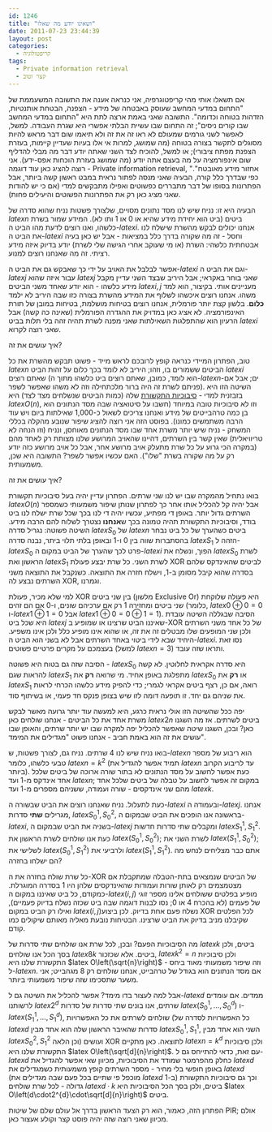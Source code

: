 ```yaml
---
id: 1246
title: "ושאינו יודע מה שאלו"
date: 2011-07-23 23:44:39
layout: post
categories: 
  - קריפטולוגיה
tags: 
  - Private information retrieval
  - קצר וטוב
---
```

אם תשאלו אותי מהי קריפטוגרפיה, אני כנראה אענה את התשובה המשעממת של "התחום במדעי המחשב שעוסק באבטחה של מידע - הצפנה, הבטחת אותנטיות, הזדהות בטוחה וכדומה". התשובה שאני באמת ארצה לתת היא "התחום במדעי המחשב שבו קורים ניסים"; זה התחום שבו עשיית הבלתי אפשרי היא שגרת העבודה. למשל, לאפשר לשני גורמים שמעולם לא ראו זה את זה ולא תיאמו שום דבר מראש להיות מסוגלים לתקשר בצורה בטוחה (מה שמושג, למרות אי אלו בעיות שעדיין קיימות, בעזרת הצפנת מפתח ציבורי); או למשל, להוכיח לצד השני שאתה יודע דבר מה מבלי להדליף שום אינפורמציה על מה בעצם אתה יודע (מה שמושג בעזרת הוכחות אפס-ידע). אני רוצה להציג כאן עוד דוגמה - Private information retrieval, "אחזור מידע מאובטח". כפי שבדרך כלל קורה, הבעיה שאני מנסה לפתור נראית במבט ראשון קשה ביותר, אבל הפתרונות בסופו של דבר מתבררים כפשוטים ואפילו מתבקשים למדי (אם כי יש להודות שאני מציג כאן רק את הפתרונות הפשוטים והיעילים פחות).

הבעיה היא זו: נניח שיש לנו מסד נתונים מסויים, שלצורך פשטות נניח שהוא סדרה של $latex n$ ביטים (ביט הוא יחידת מידע שהיא או 0 או 1 ותו לא). המידע שמור בשרת כלשהו, ואנו רוצים לדעת מהו הביט ה-$latex i$. אנחנו יכולים לבקש מהשרת שישלח לנו את הביט ה-$latex i$ וחסל - זה מה שקורה בדרך כלל במציאות - אבל יש כאן בעיה אבטחתית כלשהי: השרת (או מי שעוקב אחרי הגישה שלי לשרת) יודע בדיוק איזה מידע רציתי. זה מה שאנחנו רוצים למנוע.

אפשר לבלבל את האויב על ידי כך שאבקש גם את הביט ה-$latex i$ וגם את הביט ה-$latex j$ עבור איזה שהוא $latex j$ שאני בוחר באקראי; אבל היריב שבצד השני עדיין מקבל מידע כלשהו - הוא יודע שאחד משני הביטים $latex i,j$ מעניינים אותי. בקיצור, הוא למד משהו. אנחנו רוצים איכשהו לשלוף את המידע מהשרת בצורה כזו שבה היריב לא ילמד <strong>כלום</strong>. בלשון קצת יותר פורמלית, אנחנו רוצים בטיחות מושלמת, בטיחות במובן של תורת האינפורמציה. לא אציג כאן במדויק את ההגדרה הפורמלית (שאינה כה קשה) אבל הרעיון הוא שהתפלגות השאילתות שאני מפנה לשרת תהיה זהה בלי תלות בביט $latex i$ שאני רוצה לקרוא.

איך עושים את זה?

טוב, הפתרון המיידי כנראה קופץ לרובכם לראש מייד - פשוט תבקש מהשרת את כל $latex n$ הביטים ששמורים בו, וזהו; היריב לא לומד בכך כלום על זהות הביט $latex i$ שאתם רוצים (הוא לומד, כמובן, שאתם רוצים ביט כלשהו מתוך ה-$latex n$-ים; אבל אם פניתם לשרת זה היה ברור מלכתחילה וזה לא משהו שאפשר לשפר). השיטה הזו היא בזבזנית למדי - <a href="http://www.gadial.net/?p=1034">סיבוכיות התקשורת</a> שלה (כמות הביטים שנשלחים מצד לצד) היא $latex O\left(n\right)$, וזו לא סיבוכיות טובה במיוחד (חשבו על סיטואציה שבה מסד הנתונים הוא בן כמה טרהבייטים של מידע ואנחנו צריכים לשאול כ-1,000 שאילתות ביום ויש עוד הרבה משתמשים כמונו). בפוסט הזה אני רוצה להציג שיפור שנובע מהקלה בכללי המשחק - נניח שיש יותר משרת אחד שבו מסד הנתונים מאוחסן, ונניח (וזו הנחה לא טריוויאלית) שאין קשר בין השרתים, דהיינו שהאויב המרושע שלנו מצותת רק לאחד מהם (במקרה הכי גרוע על כל שרת מתעלק אויב מרושע אחר, אבל כל אויב מרושע כזה יודע רק על מה שקורה בשרת "שלו"). האם עכשיו אפשר לשפר? התשובה היא שכן, משמעותית.

איך עושים את זה?

בואו נתחיל מהמקרה שבו יש לנו שני שרתים. הפתרון עדיין יהיה בעל סיבוכיות תקשורת $latex O\left(n\right)$ אבל יהיה קל להכליל אותו אחר כך לפתרון שנותן שיפור משמעותי כשמספר השרתים גדול יותר. באופן די מפתיע, עכשיו יהיה די לנו בכך שכל שרת ישלח לנו ביט בודד, וסיבוכיות התקשורת תהיה טמונה בכך ש<strong>אנחנו</strong> נצטרך לשלוח להם הרבה מידע. השיטה פשוטה: נגריל סדרה $latex S_{0}$ של $latex n$ ביטים כשהערך של כל ביט נבחר בהסתברות שווה בין 0 ו-1 ובאופן בלתי תלוי ביתר, נבנה סדרה $latex S_{1}$ הזהה ל-$latex S_{0}$ פרט לכך שהערך של הביט במקום ה-$latex i$ הפוך, ונשלח את $latex S_{0}$ לשרת הראשון ואת $latex S_{1}$ לשרת השני. כל שרת יבצע פעולת XOR לביטים שהאינדקס שלהם בסדרה שהוא קיבל מסומן ב-1, וישלח חזרה את התוצאה. כשנקבל את התוצאה משני השרתים נבצע לה XOR, וגמרנו.

למי שלא מכיר, פעולת XOR בין שני ביטים (מלשון Exclusive Or) היא פעולה שלוקחת שני ביטים ומחזירה 1 רק אם ערכיהם שונים, ו-0 אם הם זהים (כלומר, $latex 0\oplus0=0$ ו-$latex 1\oplus1=0$ אבל $latex 1\oplus0=0\oplus1=1$). הסיבה שבגללה השיטה עובדת היא שכל ביט $latex j$ שאיננו הביט שרצינו או שמופיע ב-XOR של כל אחד משני השרתים ולכן שני המופעים שלו מבטלים זה את זה, או שהוא אינו מופיע כלל ולכן אינו משפיע. היחיד שבא לידי ביטוי באחד השרתים אבל לא בשני הוא הביט ה-$latex i$. נסו זאת בעצמכם על מקרים פרטיים פשוטים (למשל $latex n=3$) ותראו שזה עובד.

הסיבה שזה גם בטוח היא פשוטה - $latex S_{0}$ היא סדרה אקראית לחלוטין. לא קשה להראות שגם $latex S_{1}$ מתפלגת באופן אחיד. מי שרואה <strong>רק</strong> את $latex S_{0}$ או <strong>רק</strong> את $latex S_{1}$ רואה, אם כן, רצף ביטים אקראי לגמרי; כדי להפיק מידע כלשהו הכרחי לראות את שניהם גם יחד. זו תופעה דומה לזו שיש בצופן פנקס חד פעמי, או בשיתוף סוד.

יפה ככל שהשיטה הזו אולי נראית כרגע, היא למעשה עוד יותר גרועה מאשר לבקש משרת אחד את כל הביטים - אנחנו שולחים כאן $latex 2n$ ביטים לשרתים. אז מה השגנו כאן? ובכן, השגנו שיטה שאפשר להכליל יפה למקרה שבו יש יותר שרתים, והאופן שבו עושים את זה הוא באמת חביב - אנחנו פשוט "מגדילים את המימד".

בואו נניח שיש לנו 4 שרתים. נניח גם, לצורך פשטות, ש-$latex n$ הוא ריבוע של מספר טבעי כלשהו, כלומר $latex n=k^{2}$ (תמיד אפשר להגדיל את $latex n$ עד לריבוע הקרוב ביותר). כעת אפשר לחשוב על מסד הנתונים לא בתור שורה ארוכה של ביטים שלכל אחד אינדקס מ-1 ועד $latex n$; במקום זה אפשר לחשוב על טבלה של ביטים שלכל אחד מהם שני אינדקסים - שורה ועמודה, ששניהם מספרים מ-1 ועד $latex k$.

כעת לתעלול. נניח שאנחנו רוצים את הביט שבשורה ה-$latex i$ ובעמודה ה-$latex j$. אנחנו מגרילים <strong>שתי</strong> סדרות, $latex S_{0}^{1},S_{0}^{2}$, בראשונה אנו הופכים את הביט שבמקום ה-$latex i$, בשניה את הביט שבמקום ה-$latex j$ ומקבלים שתי סדרות חדשות $latex S_{1}^{1},S_{1}^{2}$. כעת אנו שולחים לשרת הראשון את $latex \left(S_{0}^{1},S_{0}^{2}\right)$; לשרת השני את $latex \left(S_{1}^{1},S_{0}^{2}\right)$; לשלישי את $latex \left(S_{0}^{1},S_{1}^{2}\right)$ ולרביעי את $latex \left(S_{1}^{1},S_{1}^{2}\right)$. אתם כבר מצליחים לנחש מה הם ישלחו בחזרה?

כל שרת שולח בחזרה את ה-XOR של הביטים שנמצאים בתת-הטבלה שמתקבלת אם מצטמצמים רק לאותן שורות ועמודות שהאינדקסים שלהן היו 1 בסדרה המוגרלת. כמקודם, כל ביט שאיננו במקום ה-$latex \left(i,j\right)$ מופיע בפלטים ששולחים אלינו מספר זוגי של פעמים (לא בהכרח 4 או 0; נסו לבנות דוגמה שבה ביט שכזה נשלח בדיוק פעמיים), ואילו רק הביט במקום $latex \left(i,j\right)$נשלח פעם אחת בדיוק. לכן ביצוע XOR לכל הפלטים שקיבלנו מניב בדיוק את הביט שרצינו. הבטיחות נובעת מאליה מאותם שיקולים כמו קודם.

מה הסיבוכיות הפעם? ובכן, לכל שרת אנו שולחים שתי סדרות של $latex k$ ביטים, ולכן בסך הכל אנו שולחים $latex 8k$ ביטים. אלא שכזכור, $latex k^{2}=n$ ולכן סיבוכיות התקשורת שלנו היא $latex O\left(\sqrt{n}\right)$ - וזה שיפור משמעותי מאוד ביחס ל-$latex n$. אם מסד הנתונים הוא בגודל של טרהבייט, אנחנו שולחים רק 8 מגהבייט; אני משער שתסכימו שזה שיפור משמעותי ביותר.

אבל למה לעצור בדו מימד? אפשר להכליל את השיטה גם ל-$latex d$ ממדים. אם עומדים לרשותנו $latex 2^{d}$ שרתים, אנו בונים שתי סדרות של סדרות $latex \left(S_{0}^{1},\dots,S_{0}^{d}\right)$ ו-$latex \left(S_{1}^{1},\dots,S_{1}^{d}\right)$, שולחים לשרתים את כל האפשרויות (כל האפשרויות לסדרה של $latex d$ סדרות שהאיבר הראשון שלה הוא אחד מבין $latex S_{0}^{1},S_{1}^{1}$, השני הוא אחד מבין $latex S_{0}^{2},S_{1}^{2}$ וכן הלאה) ועושים XOR לתוצאה. כאן מתקיים $latex n=k^{d}$ ולכן סיבוכיות התקשורת שלנו היא $latex O\left(\sqrt[d]{n}\right)$. עם זאת, כדאי להתייחס גם ל-$latex d$ כחלק מהפרמטר שמודד את הסיבוכיות, מכיוון שאי אפשר להגדיל את $latex d$ באופן חופשי בלי מחיר - מספר השרתים קופץ משמעותית כשמגדילים את $latex d$ (מוכפל פי שתיים בכל פעם שבה מגדילים את $latex d$ ב-1) וכך גם סיבוכיות התקשורת גדולה - לכל שרת שולחים $latex d\cdot k$ ביטים, ולכן בסך הכל הסיבוכיות היא $latex O\left(d\cdot2^{d}\cdot\sqrt[d]{n}\right)$ ביטים.

הפתרון הזה, כאמור, הוא רק הצעד הראשון בדרך אל עולם שלם של שיטות PIR; אולם מכיוון שאני רוצה שזה יהיה פוסט קצר וקולע אעצור כאן.
